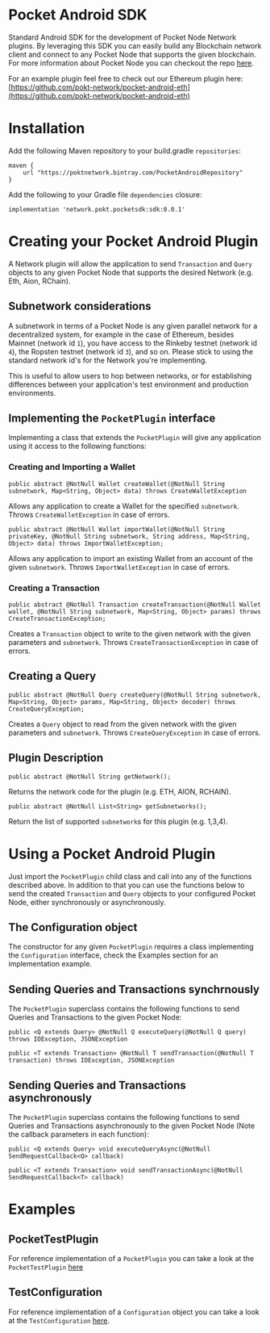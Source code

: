 # Pocket Android SDK
Standard Android SDK for the development of Pocket Node Network plugins. By leveraging this SDK
you can easily build any Blockchain network client and connect to any Pocket Node that supports
the given blockchain. For more information about Pocket Node you can checkout the repo [here](https://github.com/pokt-network/pocket-node).

For an example plugin feel free to check out our Ethereum plugin here: [https://github.com/pokt-network/pocket-android-eth](https://github.com/pokt-network/pocket-android-eth)

# Installation
Add the following Maven repository to your build.gradle `repositories`:

```
maven {
    url "https://poktnetwork.bintray.com/PocketAndroidRepository"
}
```

Add the following to your Gradle file `dependencies` closure:

`implementation 'network.pokt.pocketsdk:sdk:0.0.1'`

# Creating your Pocket Android Plugin
A Network plugin will allow the application to send `Transaction` and `Query` objects to any given Pocket Node
that supports the desired Network (e.g. Eth, Aion, RChain).

## Subnetwork considerations
A subnetwork in terms of a Pocket Node is any given parallel network for a decentralized system, for example
in the case of Ethereum, besides Mainnet (network id `1`), you have access to the Rinkeby testnet (network id `4`), 
the Ropsten testnet (network id `3`), and so on. Please stick to using the standard network id's for the Network 
you're implementing.

This is useful to allow users to hop between networks, or for establishing differences between your application's 
test environment and production environments.

## Implementing the `PocketPlugin` interface
Implementing a class that extends the `PocketPlugin` will give any application using it access to the following functions:

### Creating and Importing a Wallet

`public abstract @NotNull Wallet createWallet(@NotNull String subnetwork, Map<String, Object> data) throws CreateWalletException`

Allows any application to create a Wallet for the specified `subnetwork`. Throws `CreateWalletException` in case of errors.

`public abstract @NotNull Wallet importWallet(@NotNull String privateKey, @NotNull String subnetwork, String address, Map<String, Object> data) throws ImportWalletException;`

Allows any application to import an existing Wallet from an account of the given `subnetwork`. Throws `ImportWalletException` in case of errors.

### Creating a Transaction

`public abstract @NotNull Transaction createTransaction(@NotNull Wallet wallet, @NotNull String subnetwork, Map<String, Object> params) throws CreateTransactionException;`

Creates a `Transaction` object to write to the given network with the given parameters and `subnetwork`. Throws `CreateTransactionException` in case of errors.

## Creating a Query

`public abstract @NotNull Query createQuery(@NotNull String subnetwork, Map<String, Object> params, Map<String, Object> decoder) throws CreateQueryException;`

Creates a `Query` object to read from the given network with the given parameters and `subnetwork`. Throws `CreateQueryException` in case of errors.

## Plugin Description

`public abstract @NotNull String getNetwork();`

Returns the network code for the plugin (e.g. ETH, AION, RCHAIN).

`public abstract @NotNull List<String> getSubnetworks();`

Return the list of supported `subnetwork`s for this plugin (e.g. 1,3,4).

# Using a Pocket Android Plugin
Just import the `PocketPlugin` child class and call into any of the functions described above. In addition to that you can use
the functions below to send the created `Transaction` and `Query` objects to your configured Pocket Node, either synchronously or asynchronously.

## The Configuration object
The constructor for any given `PocketPlugin` requires a class implementing the `Configuration` interface, check the Examples section for an implementation example.

## Sending Queries and Transactions synchrnously
The `PocketPlugin` superclass contains the following functions to send Queries and Transactions to the given Pocket Node:

`public <Q extends Query> @NotNull Q executeQuery(@NotNull Q query) throws IOException, JSONException`

`public <T extends Transaction> @NotNull T sendTransaction(@NotNull T transaction) throws IOException, JSONException`

## Sending Queries and Transactions asynchronously
The `PocketPlugin` superclass contains the following functions to send Queries and Transactions asynchronously to the given Pocket Node
 (Note the callback parameters in each function):

`public <Q extends Query> void executeQueryAsync(@NotNull SendRequestCallback<Q> callback)`

`public <T extends Transaction> void sendTransactionAsync(@NotNull SendRequestCallback<T> callback)`

# Examples

## PocketTestPlugin
For reference implementation of a `PocketPlugin` you can take a look at the `PocketTestPlugin` [here](https://raw.githubusercontent.com/pokt-network/pocket-android-sdk/master/sdk/src/androidTest/java/network/pokt/pocketsdk/plugin/PocketTestPlugin.java)

## TestConfiguration
For reference implementation of a `Configuration` object you can take a look at the `TestConfiguration` [here](https://github.com/pokt-network/pocket-android-sdk/blob/master/sdk/src/androidTest/java/network/pokt/pocketsdk/plugin/TestConfiguration.java).